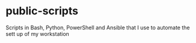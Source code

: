 # public-scripts
Scripts in Bash, Python, PowerShell and Ansible that I use to automate the sett up of my workstation

